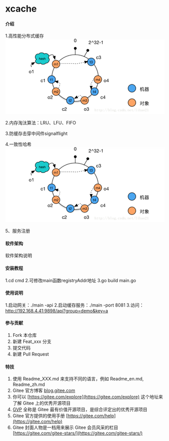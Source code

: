 # xcache

#### 介绍
1.高性能分布式缓存
![输入图片说明](image.png)

2.内存淘汰算法：LRU、LFU、FIFO

3.防缓存击穿中间件signalflight

4.一致性哈希
![输入图片说明](image.png)

5、服务注册
#### 软件架构
软件架构说明


#### 安装教程
1.cd cmd
2.可修改main函数registryAddr地址
3.go build main.go

#### 使用说明
1.启动网关：./main -api
2.启动缓存服务：./main -port 8081
3.访问：http://192.168.4.41:9898/api?group=demo&key=a

#### 参与贡献

1.  Fork 本仓库
2.  新建 Feat_xxx 分支
3.  提交代码
4.  新建 Pull Request


#### 特技

1.  使用 Readme\_XXX.md 来支持不同的语言，例如 Readme\_en.md, Readme\_zh.md
2.  Gitee 官方博客 [blog.gitee.com](https://blog.gitee.com)
3.  你可以 [https://gitee.com/explore](https://gitee.com/explore) 这个地址来了解 Gitee 上的优秀开源项目
4.  [GVP](https://gitee.com/gvp) 全称是 Gitee 最有价值开源项目，是综合评定出的优秀开源项目
5.  Gitee 官方提供的使用手册 [https://gitee.com/help](https://gitee.com/help)
6.  Gitee 封面人物是一档用来展示 Gitee 会员风采的栏目 [https://gitee.com/gitee-stars/](https://gitee.com/gitee-stars/)
